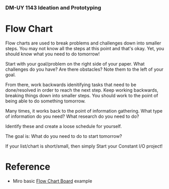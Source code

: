 ### DM-UY 1143  Ideation and Prototyping


# Flow Chart

Flow charts are used to break problems and challenges down into smaller steps. You may not know all the steps at this point and that's okay. Yet, you should know what you need to do tomorrow!

Start with your goal/problem on the right side of your paper. What challenges do you have? Are there obstacles? Note them to the left of your goal.

From there, work backwards idenitifying tasks that need to be done/resolved in order to reach the next step. Keep working backwards, breaking things down into smaller steps. You should work to the point of being able to do something tomorrow.

Many times, it works back to the point of information gathering. What type of information do you need? What research do you need to do?

Identify these and create a loose schedule for yourself.

The goal is: What do you need to do to start tomorrow?

If your list/chart is short/small, then simply Start your Constant I/O project!


# Reference

* Miro basic [Flow Chart Board](https://miro.com/app/board/uXjVJOOySvw=/?share_link_id=636500233892) example